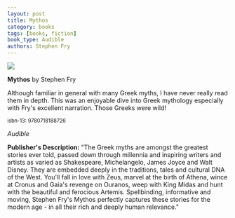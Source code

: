 ```yaml
---
layout: post
title: Mythos
category: books
tags: [books, fiction]
book_type: Audible
authors: Stephen Fry
---
```


<img src="http://books.google.com/books/content?id=bYbNvwEACAAJ&printsec=frontcover&img=1&zoom=1&source=gbs_api"/>

**Mythos** by Stephen Fry

Although familiar in general with many Greek myths, I have never really read them
in depth. This was an enjoyable dive into Greek mythology especially with Fry's
excellent narration. Those Greeks were wild! 

<sup>isbn-13: 9780718188726</sup>

*Audible*

**Publisher's Description:**
"The Greek myths are amongst the greatest stories ever told, passed down
through millennia and inspiring writers and artists as varied as
Shakespeare, Michelangelo, James Joyce and Walt Disney. They are embedded
deeply in the traditions, tales and cultural DNA of the West. You'll fall
in love with Zeus, marvel at the birth of Athena, wince at Cronus and
Gaia's revenge on Ouranos, weep with King Midas and hunt with the beautiful
and ferocious Artemis. Spellbinding, informative and moving, Stephen Fry's
Mythos perfectly captures these stories for the modern age - in all their
rich and deeply human relevance."
